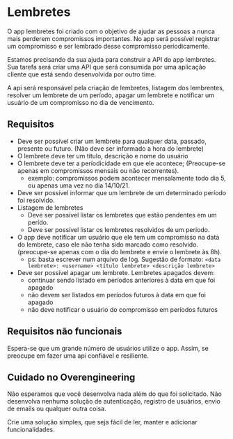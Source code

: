 # Lembretes

O app lembretes foi criado com o objetivo de ajudar as pessoas a nunca mais perderem compromissos importantes. No app será possível registrar um compromisso e ser lembrado desse compromisso períodicamente.

Estamos precisando da sua ajuda para construir a API do app lembretes. Sua tarefa será criar uma API que será consumida por uma aplicação cliente que está sendo desenvolvida por outro time.

A api será responsável pela criação de lembretes, listagem dos lembrentes, resolver um lembrete de um período, apagar um lembrete e notificar um usuário de um compromisso no dia de vencimento.

## Requisitos
- Deve ser possível criar um lembrete para qualquer data, passado, presente ou futuro. (Não deve ser informado a hora do lembrete)
- O lembrete deve ter um título, descrição e nome do usuário <username>
- O lembrete deve ter a períodicidade em que ele acontece; (Preocupe-se apenas em compromissos mensais ou não recorrentes).
  - exemplo: compromissos podem acontecer mensalamente todo dia 5, ou apenas uma vez no dia 14/10/21.
- Deve ser possível informar que um lembrete de um determinado período foi resolvido.
- Listagem de lembretes
  - Deve ser possível listar os lembretes que estão pendentes em um perído.
  - Deve ser possível listar os lembretes resolvidos de um período.
- O app deve notificar um usuário que ele tem um compromisso na data do lembrete, caso ele não tenha sido marcado como resolvido. (preocupe-se apenas com o dia do lembrete e envie o lembrete às 8h).
  - ps: basta escrever num arquivo de log. Sugestão de formato: `<data lembrete>: <username> <título lembrete> <descrição lembrete>`
- Deve ser possível apagar um lembrete. Lembretes apagados devem:
  - continuar sendo listado em períodos anteriores à data em que foi apagado
  - não devem ser listados em períodos futuros à data em que foi apagado
  - não deve notificar o usuário do compromisso em períodos futuros
  
## Requisitos não funcionais
Espera-se que um grande número de usuários utilize o app. Assim, se preocupe em fazer uma api confiável e resiliente.

## Cuidado no Overengineering
Não esperamos que você desenvolva nada além do que foi solicitado. Não desenvolva nenhuma solução de autenticação, registro de usuários, envio de emails ou qualquer outra coisa.

Crie uma solução simples, que seja fácil de ler, manter e adicionar funcionalidades.
